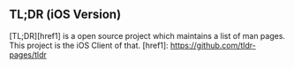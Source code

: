 ## TL;DR (iOS Version)

[TL;DR][href1] is a open source project which maintains a list of man pages. This project is the iOS Client of that.
[href1]: https://github.com/tldr-pages/tldr

